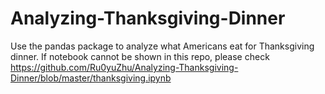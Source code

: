# Analyzing-Thanksgiving-Dinner
Use the pandas package to analyze what Americans eat for Thanksgiving dinner.
If notebook cannot be shown in this repo, please check
https://github.com/Ru0yuZhu/Analyzing-Thanksgiving-Dinner/blob/master/thanksgiving.ipynb
